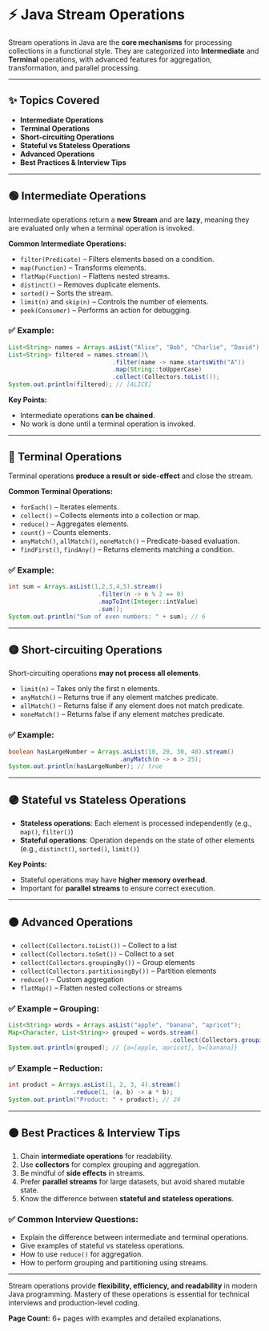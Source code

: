 # ⚡ **Java Stream Operations**

Stream operations in Java are the **core mechanisms** for processing collections in a functional style. They are categorized into **Intermediate** and **Terminal** operations, with advanced features for aggregation, transformation, and parallel processing.

---

## ✨ **Topics Covered**

- **Intermediate Operations**
- **Terminal Operations**
- **Short-circuiting Operations**
- **Stateful vs Stateless Operations**
- **Advanced Operations**
- **Best Practices & Interview Tips**

---

## 🟢 **Intermediate Operations**

Intermediate operations return a **new Stream** and are **lazy**, meaning they are evaluated only when a terminal operation is invoked.

**Common Intermediate Operations:**

- `filter(Predicate)` – Filters elements based on a condition.
- `map(Function)` – Transforms elements.
- `flatMap(Function)` – Flattens nested streams.
- `distinct()` – Removes duplicate elements.
- `sorted()` – Sorts the stream.
- `limit(n)` and `skip(n)` – Controls the number of elements.
- `peek(Consumer)` – Performs an action for debugging.

### ✅ Example:

```java
List<String> names = Arrays.asList("Alice", "Bob", "Charlie", "David");
List<String> filtered = names.stream()\                             
                             .filter(name -> name.startsWith("A"))
                             .map(String::toUpperCase)
                             .collect(Collectors.toList());
System.out.println(filtered); // [ALICE]
```

**Key Points:**

- Intermediate operations **can be chained**.
- No work is done until a terminal operation is invoked.

---

## 🔵 **Terminal Operations**

Terminal operations **produce a result or side-effect** and close the stream.

**Common Terminal Operations:**

- `forEach()` – Iterates elements.
- `collect()` – Collects elements into a collection or map.
- `reduce()` – Aggregates elements.
- `count()` – Counts elements.
- `anyMatch()`, `allMatch()`, `noneMatch()` – Predicate-based evaluation.
- `findFirst()`, `findAny()` – Returns elements matching a condition.

### ✅ Example:

```java
int sum = Arrays.asList(1,2,3,4,5).stream()
                         .filter(n -> n % 2 == 0)
                         .mapToInt(Integer::intValue)
                         .sum();
System.out.println("Sum of even numbers: " + sum); // 6
```

---

## 🟡 **Short-circuiting Operations**

Short-circuiting operations **may not process all elements**.

- `limit(n)` – Takes only the first n elements.
- `anyMatch()` – Returns true if any element matches predicate.
- `allMatch()` – Returns false if any element does not match predicate.
- `noneMatch()` – Returns false if any element matches predicate.

### ✅ Example:

```java
boolean hasLargeNumber = Arrays.asList(10, 20, 30, 40).stream()
                               .anyMatch(n -> n > 25);
System.out.println(hasLargeNumber); // true
```

---

## 🟣 **Stateful vs Stateless Operations**

- **Stateless operations**: Each element is processed independently (e.g., `map()`, `filter()`)
- **Stateful operations**: Operation depends on the state of other elements (e.g., `distinct()`, `sorted()`, `limit()`)

**Key Points:**

- Stateful operations may have **higher memory overhead**.
- Important for **parallel streams** to ensure correct execution.

---

## 🟠 **Advanced Operations**

- `collect(Collectors.toList())` – Collect to a list
- `collect(Collectors.toSet())` – Collect to a set
- `collect(Collectors.groupingBy())` – Group elements
- `collect(Collectors.partitioningBy())` – Partition elements
- `reduce()` – Custom aggregation
- `flatMap()` – Flatten nested collections or streams

### ✅ Example – Grouping:

```java
List<String> words = Arrays.asList("apple", "banana", "apricot");
Map<Character, List<String>> grouped = words.stream()
                                             .collect(Collectors.groupingBy(w -> w.charAt(0)));
System.out.println(grouped); // {a=[apple, apricot], b=[banana]}
```

### ✅ Example – Reduction:

```java
int product = Arrays.asList(1, 2, 3, 4).stream()
                  .reduce(1, (a, b) -> a * b);
System.out.println("Product: " + product); // 24
```

---

## 🟤 **Best Practices & Interview Tips**

1. Chain **intermediate operations** for readability.
2. Use **collectors** for complex grouping and aggregation.
3. Be mindful of **side effects** in streams.
4. Prefer **parallel streams** for large datasets, but avoid shared mutable state.
5. Know the difference between **stateful and stateless operations**.

### ✅ Common Interview Questions:

- Explain the difference between intermediate and terminal operations.
- Give examples of stateful vs stateless operations.
- How to use `reduce()` for aggregation.
- How to perform grouping and partitioning using streams.

---

Stream operations provide **flexibility, efficiency, and readability** in modern Java programming. Mastery of these operations is essential for technical interviews and production-level coding.

**Page Count:** 6+ pages with examples and detailed explanations.

